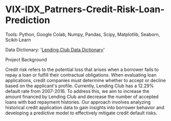 # VIX-IDX_Patrners-Credit-Risk-Loan-Prediction

Tools: Python, Google Colab, Numpy, Pandas, Scipy, Matplotlib, Seaborn, Scikit-Learn

Data Dictionary: '[Lending Club Data Dictionary](https://docs.google.com/spreadsheets/d/1Og_fBlwLbltnhaWC8TTjwUUr3iagMFLQ/edit?usp=sharing&ouid=117420950293102487407&rtpof=true&sd=true)'

Project Background

Credit risk refers to the potential loss that arises when a borrower fails to repay a loan or fulfill their contractual obligations. When evaluating loan applications, credit companies must determine whether to accept or decline based on the applicant's profile. Currently, Lending Club has a 12.29% default rate from 2007-2016. To address this, we aim to increase the amount financed by Lending Club and decrease the number of accepted loans with bad repayment histories. Our approach involves analyzing historical credit application data to gain insights into borrower behavior and developing a predictive model to effectively mitigate credit default risks.

